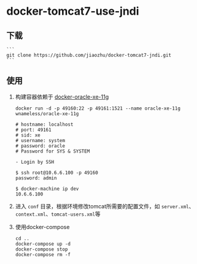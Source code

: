 # docker-tomcat7-use-jndi

## 下载

    ```
    git clone https://github.com/jiaozhu/docker-tomcat7-jndi.git
    ```

## 使用

1. 构建容器依赖于 [docker-oracle-xe-11g](https://github.com/wnameless/docker-oracle-xe-11g)

    ```
    docker run -d -p 49160:22 -p 49161:1521 --name oracle-xe-11g wnameless/oracle-xe-11g
    ```

    ```
    # hostname: localhost
    # port: 49161
    # sid: xe
    # username: system
    # password: oracle
    # Password for SYS & SYSTEM

    - Login by SSH

    $ ssh root@10.6.6.100 -p 49160
    password: admin

    $ docker-machine ip dev
    10.6.6.100
    ```

2. 进入 `conf` 目录，根据环境修改tomcat所需要的配置文件，如 `server.xml`、`context.xml`、`tomcat-users.xml`等

3. 使用docker-compose

    ```
    cd ..
    docker-compose up -d
    docker-compose stop
    docker-compose rm -f
    ```
